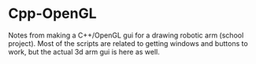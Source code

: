 # Cpp-OpenGL

Notes from making a C++/OpenGL gui for a drawing robotic arm (school project).  Most of the scripts are related to getting windows and buttons to work, but the actual 3d arm gui is here as well.
